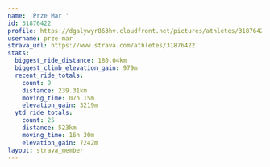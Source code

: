 ```yaml
---
name: 'Prze Mar '
id: 31876422
profile: https://dgalywyr863hv.cloudfront.net/pictures/athletes/31876422/22548952/4/large.jpg
username: prze-mar
strava_url: https://www.strava.com/athletes/31876422
stats:
  biggest_ride_distance: 180.04km
  biggest_climb_elevation_gain: 979m
  recent_ride_totals:
    count: 9
    distance: 239.31km
    moving_time: 07h 15m
    elevation_gain: 3219m
  ytd_ride_totals:
    count: 25
    distance: 523km
    moving_time: 16h 30m
    elevation_gain: 7242m
layout: strava_member
--- 
```

